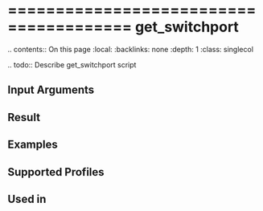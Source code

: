 

=======================================
get_switchport
=======================================

.. contents:: On this page
    :local:
    :backlinks: none
    :depth: 1
    :class: singlecol

.. todo::
    Describe get_switchport script

Input Arguments
---------------

Result
------

Examples
--------

Supported Profiles
------------------

Used in
-------
